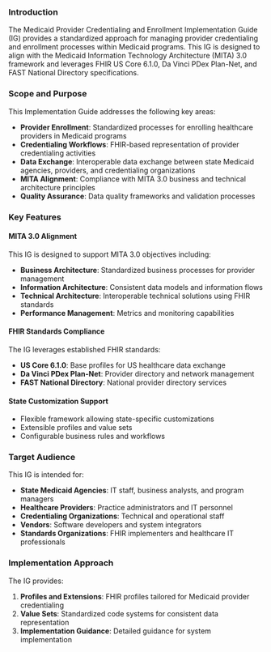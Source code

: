 ### Introduction

The Medicaid Provider Credentialing and Enrollment Implementation Guide (IG) provides a standardized approach for managing provider credentialing and enrollment processes within Medicaid programs. This IG is designed to align with the Medicaid Information Technology Architecture (MITA) 3.0 framework and leverages FHIR US Core 6.1.0, Da Vinci PDex Plan-Net, and FAST National Directory specifications.

### Scope and Purpose

This Implementation Guide addresses the following key areas:

- **Provider Enrollment**: Standardized processes for enrolling healthcare providers in Medicaid programs
- **Credentialing Workflows**: FHIR-based representation of provider credentialing activities
- **Data Exchange**: Interoperable data exchange between state Medicaid agencies, providers, and credentialing organizations
- **MITA Alignment**: Compliance with MITA 3.0 business and technical architecture principles
- **Quality Assurance**: Data quality frameworks and validation processes

### Key Features

#### MITA 3.0 Alignment
This IG is designed to support MITA 3.0 objectives including:
- **Business Architecture**: Standardized business processes for provider management
- **Information Architecture**: Consistent data models and information flows
- **Technical Architecture**: Interoperable technical solutions using FHIR standards
- **Performance Management**: Metrics and monitoring capabilities

#### FHIR Standards Compliance
The IG leverages established FHIR standards:
- **US Core 6.1.0**: Base profiles for US healthcare data exchange
- **Da Vinci PDex Plan-Net**: Provider directory and network management
- **FAST National Directory**: National provider directory services

#### State Customization Support
- Flexible framework allowing state-specific customizations
- Extensible profiles and value sets
- Configurable business rules and workflows

### Target Audience

This IG is intended for:
- **State Medicaid Agencies**: IT staff, business analysts, and program managers
- **Healthcare Providers**: Practice administrators and IT personnel
- **Credentialing Organizations**: Technical and operational staff
- **Vendors**: Software developers and system integrators
- **Standards Organizations**: FHIR implementers and healthcare IT professionals

### Implementation Approach

The IG provides:
1. **Profiles and Extensions**: FHIR profiles tailored for Medicaid provider credentialing
2. **Value Sets**: Standardized code systems for consistent data representation
3. **Implementation Guidance**: Detailed guidance for system implementation
